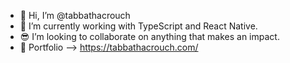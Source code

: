 - 👋 Hi, I’m @tabbathacrouch
- 🌱 I’m currently working with TypeScript and React Native.
- :sunglasses: I’m looking to collaborate on anything that makes an impact. 
-  	:yellow_heart: Portfolio --> https://tabbathacrouch.com/

<!---
tabbathacrouch/tabbathacrouch is a ✨ special ✨ repository because its `README.md` (this file) appears on your GitHub profile.
You can click the Preview link to take a look at your changes.
--->
